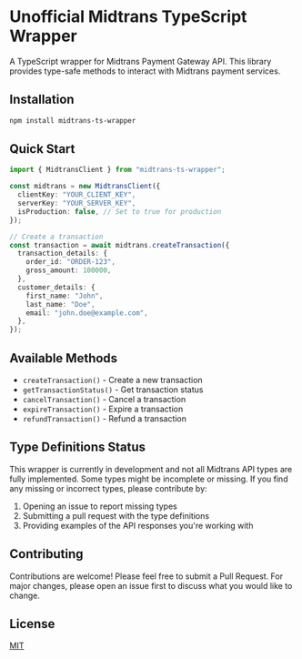 # Unofficial Midtrans TypeScript Wrapper

A TypeScript wrapper for Midtrans Payment Gateway API. This library provides type-safe methods to interact with Midtrans payment services.

## Installation

```bash
npm install midtrans-ts-wrapper
```

## Quick Start

```typescript
import { MidtransClient } from "midtrans-ts-wrapper";

const midtrans = new MidtransClient({
  clientKey: "YOUR_CLIENT_KEY",
  serverKey: "YOUR_SERVER_KEY",
  isProduction: false, // Set to true for production
});

// Create a transaction
const transaction = await midtrans.createTransaction({
  transaction_details: {
    order_id: "ORDER-123",
    gross_amount: 100000,
  },
  customer_details: {
    first_name: "John",
    last_name: "Doe",
    email: "john.doe@example.com",
  },
});
```

## Available Methods

- `createTransaction()` - Create a new transaction
- `getTransactionStatus()` - Get transaction status
- `cancelTransaction()` - Cancel a transaction
- `expireTransaction()` - Expire a transaction
- `refundTransaction()` - Refund a transaction

## Type Definitions Status

This wrapper is currently in development and not all Midtrans API types are fully implemented. Some types might be incomplete or missing. If you find any missing or incorrect types, please contribute by:

1. Opening an issue to report missing types
2. Submitting a pull request with the type definitions
3. Providing examples of the API responses you're working with

## Contributing

Contributions are welcome! Please feel free to submit a Pull Request. For major changes, please open an issue first to discuss what you would like to change.

## License

[MIT](LICENSE)
